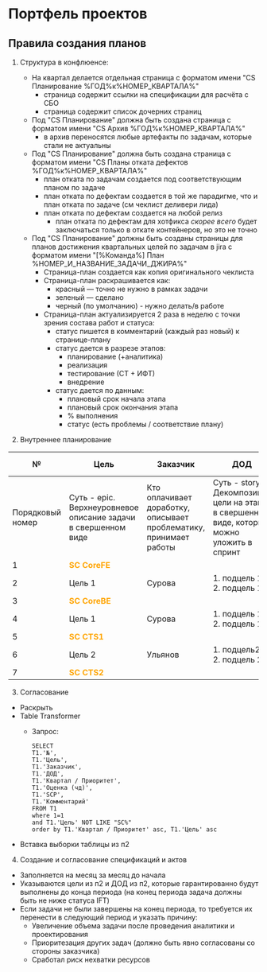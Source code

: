Портфель проектов
===========

<a name="infra">Правила создания планов</a>
-----------

1. Структура в конфлюенсе: 
    * На квартал делается отдельная страница с форматом имени "CS Планирование %ГОД%к%НОМЕР_КВАРТАЛА%"
        - страница содержит ссылки на спецификации для расчёта с СБО
        - страница содержит список дочерних страниц
    * Под "CS Планирование" должна быть создана страница с форматом имени "CS Архив %ГОД%к%НОМЕР_КВАРТАЛА%"
        - в архив переносятся любые артефакты по задачам, которые стали не актуальны
    * Под "CS Планирование" должна быть создана страница с форматом имени "CS Планы отката дефектов %ГОД%к%НОМЕР_КВАРТАЛА%"
        - план отката по задачам создается под соответствующим планом по задаче
        - план отката по дефектам создается в той же парадигме, что и план отката по задаче (см чеклист деливери лида) 
        - план отката по дефектам создается на любой релиз 
            * план отката по дефектам для хотфикса _скорее всего_ будет заключаться только в откате контейнеров, но это не точно
    * Под "CS Планирование" должны быть созданы страницы для планов достижения квартальных целей по задачам в jira с форматом имени "[%Команда%] План %НОМЕР_И_НАЗВАНИЕ_ЗАДАЧИ_ДЖИРА%"
        - Страница-план создается как копия оригинального чеклиста
        - Страница-план раскрашивается как:
            * красный — точно не нужно в рамках задачи
            * зеленый — сделано
            * черный (по умолчанию) - нужно делать/в работе
        - Страница-план актуализируется 2 раза в неделю с точки зрения состава работ и статуса:
            * статус пишется в комментарий (каждый раз новый) к странице-плану
            * статус дается в разрезе этапов:
                - планирование (+аналитика)
                - реализация
                - тестирование (СТ + ИФТ)
                - внедрение
            * статус дается по данным: 
                - плановый срок начала этапа 
                - плановый срок окончания этапа
                - % выполнения
                - статус (есть проблемы / соответствие плану)

2. Внутреннее планирование 

| № | Цель | Заказчик | ДОД | Квартал / Приоритет | Оценка (чд) | SCP | Story | Комментарий |
|---|------|----------|-----|---------------------|--------|-----|-------|-------------|
| Порядковый номер | Суть - epic. Верхнеуровневое описание задачи в свершенном виде | Кто оплачивает доработку, описывает проблематику, принимает работы | Суть - story. Декомпозиция цели на этапы в свершенном виде, которые можно уложить в спринт | Квартал / Приоритет | Верхнеуровневая оценка (ЭО) для квартального планирования. План на квартал составляется только 2 месяца из 3х | Ссылка на задачу-epic в джире | Ссылки на задачи-story в джире | Дополнительная информация по цели |
| 1 | <span style="color:orange">**SC CoreFE**</span> |
| 2 | Цель 1 | Сурова | 1. подцель 11  2. подцель 12 | CS22-1-1 | 5 | - | - | - |
| 3 | <span style="color:orange">**SC CoreBE**</span> |
| 4 | Цель 1 | Сурова | 1. подцель 13  2. подцель 14 | CS22-1-1 | 10 | - | - | - |
| 5 | <span style="color:orange">**SC CTS1**</span> |
| 6 | Цель 2 | Ульянов | 1. подцель21  2. подцель 22 | CS22-1-1 | 15 | - | - | - |
| 7 | <span style="color:orange">**SC CTS2**</span> |

3. Согласование

* Раскрыть 
* Table Transformer 
    - Запрос: 
        
        ```
        SELECT  
        T1.'№',
        T1.'Цель',
        T1.'Заказчик',
        T1.'ДОД',
        T1.'Квартал / Приоритет',
        T1.'Оценка (чд)',
        T1.'SCP',
        T1.'Комментарий'
        FROM T1
        where 1=1
        and T1.'Цель' NOT LIKE "SC%"						
        order by T1.'Квартал / Приоритет' asc, T1.'Цель' asc
        ```
* Вставка выборки таблицы из п2

4. Создание и согласование спецификаций и актов 

* Заполняется на месяц за месяц до начала 
* Указываются цели из п2 и ДОД из п2, которые гарантированно будут выполнены до конца периода (на конец периода задача должны быть не ниже статуса IFT)
* Если задачи не были завершены на конец периода, то требуется их перенести в следующий период и указать причину: 
    - Увеличение объема задачи после проведения аналитики и проектирования
    - Приоритезация других задач (должно быть явно согласованы со стороны заказчика)
    - Сработал риск нехватки ресурсов